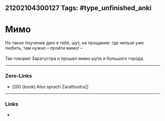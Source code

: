 21202104300127
Tags: #type_unfinished_anki
---
# Мимо

Но такое поучение даю я тебе, шут, на прощание: где нельзя уже любить, там нужно – пройти мимо! – <br> <br>Так говорил Заратустра и прошел мимо шута и большого города.

---
### Zero-Links
- [[00 (book) Also sprach Zarathustra]]
---
### Links
-
